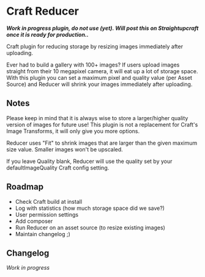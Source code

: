 # Craft Reducer

_**Work in progress plugin, do not use (yet). Will post this on Straightupcraft once it is ready for production..**_

Craft plugin for reducing storage by resizing images immediately after uploading.

Ever had to build a gallery with 100+ images? If users upload images straight from their 10 megapixel camera, it will eat up a lot of storage space. With this plugin you can set a maximum pixel and quality value (per Asset Source) and Reducer will shrink your images immediately after uploading.

## Notes
Please keep in mind that it is always wise to store a larger/higher quality version of images for future use! This plugin is not a replacement for Craft's Image Transforms, it will only give you more options.

Reducer uses "Fit" to shrink images that are larger than the given maximum size value. Smaller images won't be upscaled.

If you leave Quality blank, Reducer will use the quality set by your defaultImageQuality Craft config setting.

## Roadmap

- Check Craft build at install
- Log with statistics (how much storage space did we save?)
- User permission settings
- Add composer
- Run Reducer on an asset source (to resize existing images)
- Maintain changelog ;)

## Changelog

_Work in progress_
